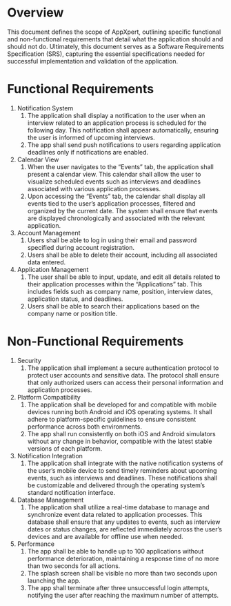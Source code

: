 # Overview

This document defines the scope of AppXpert, outlining specific functional and non-functional requirements that detail what the application should and should not do. Ultimately, this document serves as a Software Requirements Specification (SRS), capturing the essential specifications needed for successful implementation and validation of the application.

# Functional Requirements

1. Notification System
    1. The application shall display a notification to the user when an interview related to an application process is scheduled for the following day. This notification shall appear automatically, ensuring the user is informed of upcoming interviews.
    2. The app shall send push notifications to users regarding application deadlines only if notifications are enabled.
2. Calendar View
    1. When the user navigates to the “Events” tab, the application shall present a calendar view. This calendar shall allow the user to visualize scheduled events such as interviews and deadlines associated with various application processes.
    2. Upon accessing the “Events” tab, the calendar shall display all events tied to the user’s application processes, filtered and organized by the current date. The system shall ensure that events are displayed chronologically and associated with the relevant application.
3. Account Management
    1. Users shall be able to log in using their email and password specified during account registration.
    2. Users shall be able to delete their account, including all associated data entered.
4. Application Management
    1. The user shall be able to input, update, and edit all details related to their application processes within the “Applications” tab. This includes fields such as company name, position, interview dates, application status, and deadlines.
    2. Users shall be able to search their applications based on the company name or position title. 

# Non-Functional Requirements

1. Security
    1. The application shall implement a secure authentication protocol to protect user accounts and sensitive data. The protocol shall ensure that only authorized users can access their personal information and application processes.
2. Platform Compatibility
    1. The application shall be developed for and compatible with mobile devices running both Android and iOS operating systems. It shall adhere to platform-specific guidelines to ensure consistent performance across both environments.
    2. The app shall run consistently on both iOS and Android simulators without any change in behavior, compatible with the latest stable versions of each platform. 
3. Notification Integration
    1. The application shall integrate with the native notification systems of the user’s mobile device to send timely reminders about upcoming events, such as interviews and deadlines. These notifications shall be customizable and delivered through the operating system’s standard notification interface.
4. Database Management
    1. The application shall utilize a real-time database to manage and synchronize event data related to application processes. This database shall ensure that any updates to events, such as interview dates or status changes, are reflected immediately across the user’s devices and are available for offline use when needed.
5. Performance
    1. The app shall be able to handle up to 100 applications without performance deterioration, maintaining a response time of no more than two seconds for all actions.
    2. The splash screen shall be visible no more than two seconds upon launching the app.
    3. The app shall terminate after three unsuccessful login attempts, notifying the user after reaching the maximum number of attempts.
    
